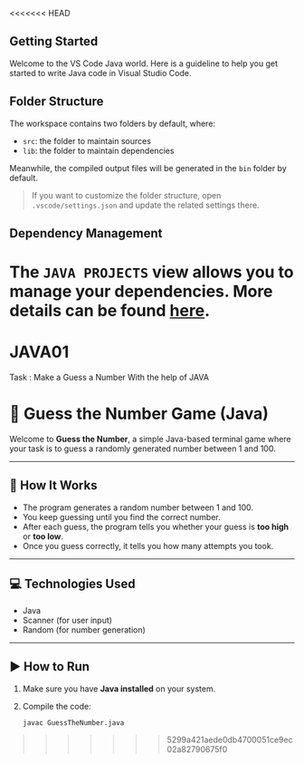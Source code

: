 <<<<<<< HEAD
## Getting Started

Welcome to the VS Code Java world. Here is a guideline to help you get started to write Java code in Visual Studio Code.

## Folder Structure

The workspace contains two folders by default, where:

- `src`: the folder to maintain sources
- `lib`: the folder to maintain dependencies

Meanwhile, the compiled output files will be generated in the `bin` folder by default.

> If you want to customize the folder structure, open `.vscode/settings.json` and update the related settings there.

## Dependency Management

The `JAVA PROJECTS` view allows you to manage your dependencies. More details can be found [here](https://github.com/microsoft/vscode-java-dependency#manage-dependencies).
=======
# JAVA01
Task : Make a Guess a Number With the help of JAVA
# 🎲 Guess the Number Game (Java)

Welcome to **Guess the Number**, a simple Java-based terminal game where your task is to guess a randomly generated number between 1 and 100.

---

## 🧠 How It Works

- The program generates a random number between 1 and 100.
- You keep guessing until you find the correct number.
- After each guess, the program tells you whether your guess is **too high** or **too low**.
- Once you guess correctly, it tells you how many attempts you took.

---

## 💻 Technologies Used

- Java
- Scanner (for user input)
- Random (for number generation)

---

## ▶️ How to Run

1. Make sure you have **Java installed** on your system.

2. Compile the code:
   ```bash
   javac GuessTheNumber.java
>>>>>>> 5299a421aede0db4700051ce9ec02a82790675f0
